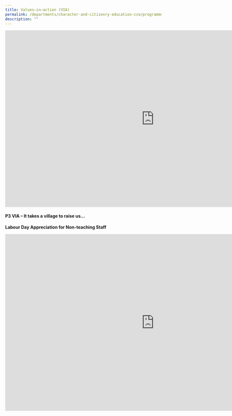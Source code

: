 ```yaml
---
title: Values–in–action (VIA)
permalink: /departments/character-and-citizenry-education-cce/programmes/values-in-action-via/
description: ""
---
```

<iframe src="https://docs.google.com/presentation/d/e/2PACX-1vSg2QjlMstl-AdZxpBKsbCSPD1ZxDG87ns8fwLVwrjSlOhdN1a3IUxa7KbmGlNELqSH7wzq7JkO7ZUl/embed?start=false&loop=false&delayms=10000" frameborder="0" width="960" height="569" allowfullscreen="true"></iframe>
<h4><strong>P3 VIA &ndash; It takes a village to raise us&hellip;</strong></h4>
<p><strong>Labour Day Appreciation for Non-teaching Staff</strong></p>
<iframe src="https://docs.google.com/presentation/d/e/2PACX-1vQ-wYVXer3gvclZGk-CUaEYKqZlxlg5AQU7kbVvAQhGcEGWjUjDCszCjCY3aw7bTONwt1EO3q4SOi-L/embed?start=false&loop=false&delayms=10000" frameborder="0" width="960" height="569" allowfullscreen="true"></iframe>